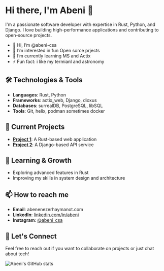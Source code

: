 # Hi there, I'm Abeni 👋

I'm a passionate software developer with expertise in Rust, Python, and Django. I love building high-performance applications and contributing to open-source projects.

- 👋 Hi, I’m @abeni-csa
- 👀 I’m interested in fun Open sorce prjects 
- 🌱 I’m currently learning MS and Actix
- ⚡ Fun fact: i like my termianl and astronomy 
## 🛠 Technologies & Tools

- **Languages**: Rust, Python
- **Frameworks**: actix_web, Django, dioxus 
- **Databases**:  surrealDB, PostgreSQL, libSQL
- **Tools**: Git, helix, podman sometimes docker

## 🔭 Current Projects

- **[Project 1](https://github.com/abeni-csa/#)**: A Rust-based web application
- **[Project 2](https://github.com/abeni-csa/#)**: A Django-based API service

## 🌱 Learning & Growth

- Exploring advanced features in Rust
- Improving my skills in system design and architecture

## 📫 How to reach me

- **Email**: abenenezerhaymanot.com
- **LinkedIn**: [linkedin.com/in/abeni](https://linkedin.com/in/abeni_csa)
- **Instagram**:  [@abeni_csa](https://instagram.com/abeni_csa)

## 💬 Let's Connect

Feel free to reach out if you want to collaborate on projects or just chat about tech!

![Abeni's GitHub stats](https://github-readme-stats.vercel.app/api?username=abeni-csa&show_icons=true&theme=radical)


<!---
abeni-csa/abeni-csa is a ✨ special ✨ repository because its `README.md` (this file) appears on your GitHub profile.
You can click the Preview link to take a look at your changes.
--->
